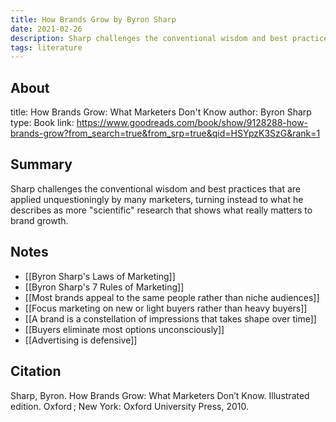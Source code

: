 ```yaml
---
title: How Brands Grow by Byron Sharp
date: 2021-02-26
description: Sharp challenges the conventional wisdom and best practices of marketing.
tags: literature
---
```


## About
title: How Brands Grow: What Marketers Don't Know
author: Byron Sharp
type: Book
link: https://www.goodreads.com/book/show/9128288-how-brands-grow?from_search=true&from_srp=true&qid=HSYpzK3SzG&rank=1

## Summary
Sharp challenges the conventional wisdom and best practices that are applied unquestioningly by many marketers, turning instead to what he describes as more "scientific" research that shows what really matters to brand growth. 

## Notes

- [[Byron Sharp's Laws of Marketing]]
- [[Byron Sharp's 7 Rules of Marketing]]
- [[Most brands appeal to the same people rather than niche audiences]]
- [[Focus marketing on new or light buyers rather than heavy buyers]]
- [[A brand is a constellation of impressions that takes shape over time]]
- [[Buyers eliminate most options unconsciously]]
- [[Advertising is defensive]]

## Citation
Sharp, Byron. How Brands Grow: What Marketers Don’t Know. Illustrated edition. Oxford ; New York: Oxford University Press, 2010.
